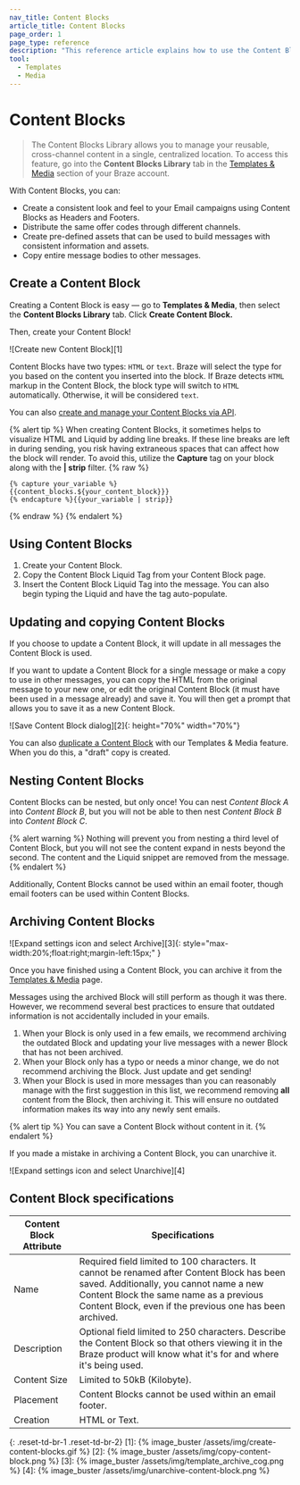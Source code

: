 ```yaml
---
nav_title: Content Blocks
article_title: Content Blocks
page_order: 1
page_type: reference
description: "This reference article explains how to use the Content Blocks Library to manage your reusable, cross-channel content in a single, centralized location."
tool:
  - Templates
  - Media
---
```


# Content Blocks

> The Content Blocks Library allows you to manage your reusable, cross-channel content in a single, centralized location. To access this feature, go into the __Content Blocks Library__ tab in the [Templates & Media][6] section of your Braze account.

With Content Blocks, you can:

- Create a consistent look and feel to your Email campaigns using Content Blocks as Headers and Footers.
- Distribute the same offer codes through different channels.
- Create pre-defined assets that can be used to build messages with consistent information and assets.
- Copy entire message bodies to other messages.

## Create a Content Block

Creating a Content Block is easy — go to __Templates & Media__, then select the __Content Blocks Library__ tab. Click __Create Content Block.__

Then, create your Content Block!

!\[Create new Content Block\]\[1\]

Content Blocks have two types: `HTML` or `text`. Braze will select the type for you based on the content you inserted into the block. If Braze detects `HTML` markup in the Content Block, the block type will switch to `HTML` automatically. Otherwise, it will be considered `text`.

You can also [create and manage your Content Blocks via API][5].

{% alert tip %}
When creating Content Blocks, it sometimes helps to visualize HTML and Liquid by adding line breaks. If these line breaks are left in during sending, you risk having extraneous spaces that can affect how the block will render. To avoid this, utilize the __Capture__ tag on your block along with the __&#124; strip__ filter.
{% raw %}
```
{% capture your_variable %}
{{content_blocks.${your_content_block}}}
{% endcapture %}{{your_variable | strip}}
```
{% endraw %}
{% endalert %}

## Using Content Blocks

1. Create your Content Block.
2. Copy the Content Block Liquid Tag from your Content Block page.
3. Insert the Content Block Liquid Tag into the message. You can also begin typing the Liquid and have the tag auto-populate.

## Updating and copying Content Blocks

If you choose to update a Content Block, it will update in all messages the Content Block is used.

If you want to update a Content Block for a single message or make a copy to use in other messages, you can copy the HTML from the original message to your new one, or edit the original Content Block (it must have been used in a message already) and save it. You will then get a prompt that allows you to save it as a new Content Block.

!\[Save Content Block dialog\]\[2\]{: height="70%" width="70%"}

You can also [duplicate a Content Block]({{site.baseurl}}/user_guide/engagement_tools/templates_and_media/duplicate/) with our Templates & Media feature. When you do this, a "draft" copy is created.

## Nesting Content Blocks

Content Blocks can be nested, but only once! You can nest _Content Block A_ into _Content Block B_, but you will not be able to then nest _Content Block B_ into _Content Block C_.

{% alert warning %}
Nothing will prevent you from nesting a third level of Content Block, but you will not see the content expand in nests beyond the second. The content and the Liquid snippet are removed from the message.
{% endalert %}

Additionally, Content Blocks cannot be used within an email footer, though email footers can be used within Content Blocks.

## Archiving Content Blocks

!\[Expand settings icon and select Archive\]\[3\]{: style="max-width:20%;float:right;margin-left:15px;" }

Once you have finished using a Content Block, you can archive it from the [Templates & Media]({{site.baseurl}}/user_guide/engagement_tools/templates_and_media/archive/) page.

Messages using the archived Block will still perform as though it was there. However, we recommend several best practices to ensure that outdated information is not accidentally included in your emails.

1. When your Block is only used in a few emails, we recommend archiving the outdated Block and updating your live messages with a newer Block that has not been archived.
2. When your Block only has a typo or needs a minor change, we do not recommend archiving the Block. Just update and get sending!
3. When your Block is used in more messages than you can reasonably manage with the first suggestion in this list, we recommend removing __all__ content from the Block, then archiving it. This will ensure no outdated information makes its way into any newly sent emails.

{% alert tip %}
  You can save a Content Block without content in it.
{% endalert %}

If you made a mistake in archiving a Content Block, you can unarchive it.

!\[Expand settings icon and select Unarchive\]\[4\]

## Content Block specifications

| Content Block Attribute | Specifications                                                                                                                                                                                                                              |
| ----------------------- | ------------------------------------------------------------------------------------------------------------------------------------------------------------------------------------------------------------------------------------------- |
| Name                    | Required field limited to 100 characters. It cannot be renamed after Content Block has been saved. Additionally, you cannot name a new Content Block the same name as a previous Content Block, even if the previous one has been archived. |
| Description             | Optional field limited to 250 characters. Describe the Content Block so that others viewing it in the Braze product will know what it's for and where it's being used.                                                                      |
| Content Size            | Limited to 50kB (Kilobyte).                                                                                                                                                                                                                 |
| Placement               | Content Blocks cannot be used within an email footer.                                                                                                                                                                                       |
| Creation                | HTML or Text.                                                                                                                                                                                                                               |
{: .reset-td-br-1 .reset-td-br-2}
[1]: {% image_buster /assets/img/create-content-blocks.gif %} [2]: {% image_buster /assets/img/copy-content-block.png %} [3]: {% image_buster /assets/img/template_archive_cog.png %} [4]: {% image_buster /assets/img/unarchive-content-block.png %}

[5]: {{site.baseurl}}/api/endpoints/templates/
[6]: {{site.baseurl}}/user_guide/engagement_tools/templates_and_media/
